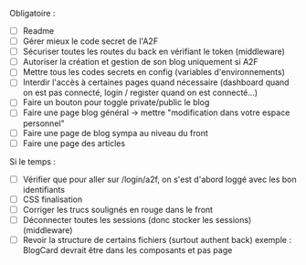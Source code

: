 Obligatoire :  
- [ ] Readme
- [ ] Gérer mieux le code secret de l'A2F
- [ ] Sécuriser toutes les routes du back en vérifiant le token (middleware)
- [ ] Autoriser la création et gestion de son blog uniquement si A2F
- [ ] Mettre tous les codes secrets en config (variables d'environnements)
- [ ] Interdir l'accès à certaines pages quand nécessaire (dashboard quand on est pas connecté, login / register quand on est connecté...)
- [ ] Faire un bouton pour toggle private/public le blog
- [ ] Faire une page blog général -> mettre "modification dans votre espace personnel"
- [ ] Faire une page de blog sympa au niveau du front
- [ ] Faire une page des articles

Si le temps :
- [ ] Vérifier que pour aller sur /login/a2f, on s'est d'abord loggé avec les bon identifiants
- [ ] CSS finalisation
- [ ] Corriger les trucs soulignés en rouge dans le front
- [ ] Déconnecter toutes les sessions (donc stocker les sessions) (middleware)
- [ ] Revoir la structure de certains fichiers (surtout authent back) exemple : BlogCard devrait être dans les composants et pas page